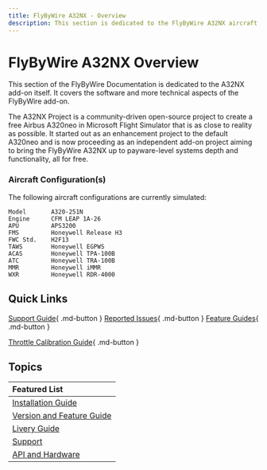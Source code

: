 ```yaml
---
title: FlyByWire A32NX - Overview 
description: This section is dedicated to the FlyByWire A32NX aircraft and its features.
---
```


<link rel="stylesheet" href="../../stylesheets/toc-tables.css">

# FlyByWire A32NX Overview

This section of the FlyByWire Documentation is dedicated to the A32NX add-on itself. It covers the software and more technical aspects of the FlyByWire add-on.

The A32NX Project is a community-driven open-source project to create a free Airbus A320neo in Microsoft Flight Simulator that is as close to reality as possible. It started out as an enhancement project to the default A320neo and is now proceeding as an independent add-on project aiming to bring the FlyByWire A32NX up to payware-level systems depth and functionality, all for free.

### **Aircraft Configuration(s)**

The following aircraft configurations are currently simulated:

```title="Simulated Hardware"
Model       A320-251N
Engine      CFM LEAP 1A-26
APU         APS3200
FMS         Honeywell Release H3
FWC Std.    H2F13
TAWS        Honeywell EGPWS
ACAS        Honeywell TPA-100B
ATC         Honeywell TRA-100B
MMR         Honeywell iMMR
WXR         Honeywell RDR-4000
```

## Quick Links

[Support Guide](support/index.md){ .md-button } [Reported Issues](support/reported-issues.md){ .md-button } [Feature Guides](feature-guides/index.md){ .md-button }

[Throttle Calibration Guide](feature-guides/flypados3/throttle-calibration.md){ .md-button }

##  Topics

| Featured List                                |
| :----                                        |
| [Installation Guide](installation.md)        |
| [Version and Feature Guide](fbw-versions.md) |
| [Livery Guide](liveries.md)                  |
| [Support](support/index.md)                  |
| [API and Hardware](a32nx-api)                |




